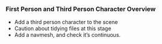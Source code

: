 ### First Person and Third Person Character Overview ###

+ Add a third person character to the scene
+ Caution about tidying files at this stage
+ Add a navmesh, and check it’s continuous.
